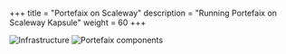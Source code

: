 +++
title = "Portefaix on Scaleway"
description = "Running Portefaix on Scaleway Kapsule"
weight = 60
+++

<img src="/docs/images/portefaix-scaleway-infra.svg" alt="Infrastructure" class="mt-3 mb-3 rounded">

<img src="/docs/images/portefaix-scaleway.svg" alt="Portefaix components" class="mt-3 mb-3 rounded">

